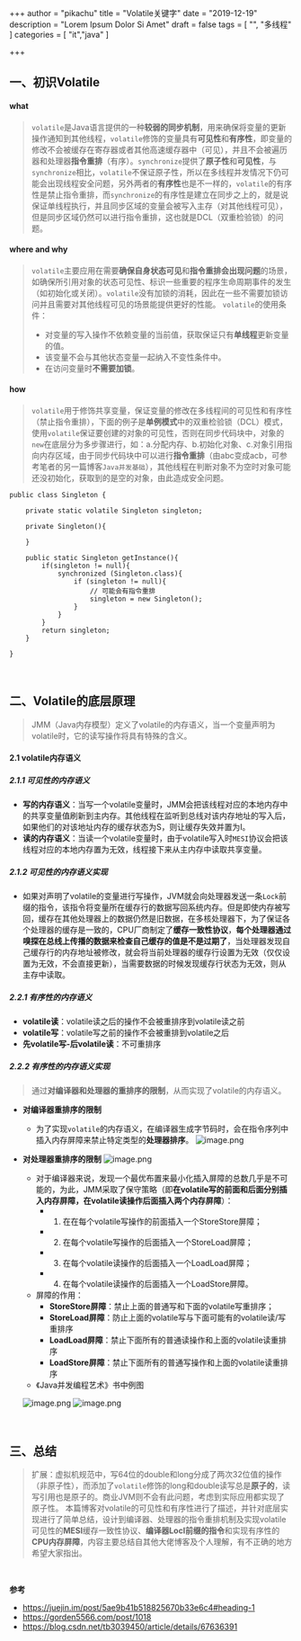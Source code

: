 +++
author = "pikachu"
title = "Volatile关键字"
date = "2019-12-19"
description = "Lorem Ipsum Dolor Si Amet"
draft = false
tags = [
    "",
    "多线程"
]
categories = [
    "it","java"
]

+++


## 一、初识Volatile

#### what
> `volatile`是Java语言提供的一种**较弱的同步机制**，用来确保将变量的更新操作通知到其他线程，`volatile`修饰的变量具有**可见性**和**有序性**，即变量的修改不会被缓存在寄存器或者其他高速缓存器中（可见），并且不会被遍历器和处理器**指令重排**（有序）。`synchronize`提供了**原子性**和**可见性**，与`synchronize`相比，`volatile`不保证原子性，所以在多线程并发情况下仍可能会出现线程安全问题，另外两者的**有序性**也是不一样的，`volatile`的有序性是禁止指令重排，而`synchronize`的有序性是建立在同步之上的，就是说保证单线程执行，并且同步区域的变量会被写入主存（对其他线程可见），但是同步区域仍然可以进行指令重排，这也就是DCL（双重检验锁）的问题。

#### where and why
> `volatile`主要应用在需要**确保自身状态可见**和**指令重排会出现问题**的场景，如确保所引用对象的状态可见性、标识一些重要的程序生命周期事件的发生（如初始化或关闭）。`volatile`没有加锁的消耗，因此在一些不需要加锁访问并且需要对其他线程可见的场景能提供更好的性能。
`volatile`的使用条件：
> - 对变量的写入操作不依赖变量的当前值，获取保证只有**单线程**更新变量的值。
> - 该变量不会与其他状态变量一起纳入不变性条件中。
> - 在访问变量时**不需要加锁**。

#### how
> `volatile`用于修饰共享变量，保证变量的修改在多线程间的可见性和有序性（禁止指令重排），下面的例子是**单例模式**中的双重检验锁（DCL）模式，使用`volatile`保证要创建的对象的可见性，否则在同步代码块中，对象的`new`在底层分为多步骤进行，如：a.分配内存、b.初始化对象、c.对象引用指向内存区域，由于同步代码块中可以进行**指令重排**（由abc变成acb，可参考笔者的另一篇博客`Java并发基础`），其他线程在判断对象不为空时对象可能还没初始化，获取到的是空的对象，由此造成安全问题。
```
public class Singleton {

    private static volatile Singleton singleton;

    private Singleton(){

    }

    public static Singleton getInstance(){
        if(singleton != null){
            synchronized (Singleton.class){
                if (singleton != null){
                    // 可能会有指令重排
                    singleton = new Singleton();
                }
            }
        }
        return singleton;
    }

}
```

&nbsp;

## 二、Volatile的底层原理
> JMM（Java内存模型）定义了volatile的内存语义，当一个变量声明为volatile时，它的读写操作将具有特殊的含义。

#### 2.1 volatile内存语义

##### 2.1.1 可见性的内存语义
- **写的内存语义**：当写一个volatile变量时，JMM会把该线程对应的本地内存中的共享变量值刷新到主内存。其他线程在监听到总线对该内存地址的写入后，如果他们的对该地址内存的缓存状态为S，则让缓存失效并置为I。
- **读的内存语义**：当读一个volatile变量时，由于volatile写入时`MESI`协议会把该线程对应的本地内存置为无效，线程接下来从主内存中读取共享变量。

##### 2.1.2 可见性的内存语义实现
- 如果对声明了volatile的变量进行写操作，JVM就会向处理器发送一条`Lock`前缀的指令，该指令将变量所在缓存行的数据写回系统内存。但是即使内存被写回，缓存在其他处理器上的数据仍然是旧数据，在多核处理器下，为了保证各个处理器的缓存是一致的，CPU厂商制定了**缓存一致性协议**，**每个处理器通过嗅探在总线上传播的数据来检查自己缓存的值是不是过期了**，当处理器发现自己缓存行的内存地址被修改，就会将当前处理器的缓存行设置为无效（仅仅设置为无效，不会直接更新），当需要数据的时候发现缓存行状态为无效，则从主存中读取。

##### 2.2.1 有序性的内存语义
- **volatile读**：volatile读之后的操作不会被重排序到volatile读之前
- **volatile写**：volatile写之前的操作不会被重排到volatile之后
- **先volatile写-后volatile读**：不可重排序

##### 2.2.2 有序性的内存语义实现

> 通过**对编译器和处理器的重排序的限制**，从而实现了volatile的内存语义。
- **对编译器重排序的限制**
	- 为了实现`volatile`的内存语义，在编译器生成字节码时，会在指令序列中插入内存屏障来禁止特定类型的**处理器排序**。
	![image.png](http://ww1.sinaimg.cn/large/0061iV1igy1ga30gtwmkzj30ou0giab4.jpg)
- **对处理器重排序的限制**
	![image.png](http://ww1.sinaimg.cn/large/0061iV1igy1ga30hpgonvj30p00jawgg.jpg)
	- 对于编译器来说，发现一个最优布置来最小化插入屏障的总数几乎是不可能的，为此，JMM采取了保守策略（即**在volatile写的前面和后面分别插入内存屏障，在volatile读操作后面插入两个内存屏障**）：
		- 1. 在在每个volatile写操作的前面插入一个StoreStore屏障；
		- 2. 在每个volatile写操作的后面插入一个StoreLoad屏障；
		- 3. 在每个volatile读操作的后面插入一个LoadLoad屏障；
		- 4. 在每个volatile读操作的后面插入一个LoadStore屏障。
	- 屏障的作用：
		- **StoreStore屏障**：禁止上面的普通写和下面的volatile写重排序；
		- **StoreLoad屏障**：防止上面的volatile写与下面可能有的volatile读/写重排序
		- **LoadLoad屏障**：禁止下面所有的普通读操作和上面的volatile读重排序
		- **LoadStore屏障**：禁止下面所有的普通写操作和上面的volatile读重排序
	- 《Java并发编程艺术》书中例图

	![image.png](http://ww1.sinaimg.cn/mw690/0061iV1igy1ga5vosa32cj30h80anq4c.jpg)
	![image.png](http://ww1.sinaimg.cn/mw690/0061iV1igy1ga5vprufguj30h809vgmv.jpg)

&nbsp;

## 三、总结

> 扩展：虚拟机规范中，写64位的double和long分成了两次32位值的操作（非原子性），而添加了`volatile`修饰的long和double读写总是**原子的**，读写引用也是原子的。商业JVM则不会有此问题，考虑到实际应用都实现了原子性。
> 本篇博客对volatile的可见性和有序性进行了描述，并针对底层实现进行了简单总结，设计到编译器、处理器的指令重排机制及实现volatile可见性的**MESI**缓存一致性协议、**编译器Locl前缀的指令**和实现有序性的**CPU内存屏障**，内容主要总结自其他大佬博客及个人理解，有不正确的地方希望大家指出。

&nbsp;

**参考**
- https://juejin.im/post/5ae9b41b518825670b33e6c4#heading-1
- https://gorden5566.com/post/1018
- https://blog.csdn.net/tb3039450/article/details/67636391

&nbsp;



